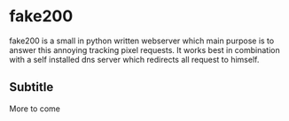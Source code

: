 # fake200
fake200 is a small in python written webserver which main purpose is to answer this annoying tracking pixel requests.
It works best in combination with a self installed dns server which redirects all request to himself.

## Subtitle

More to come



